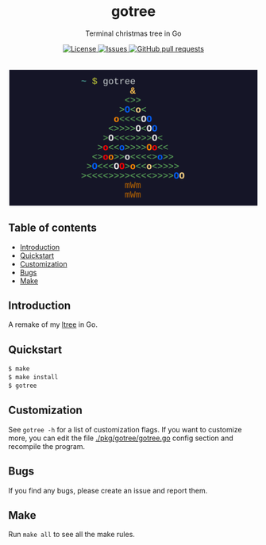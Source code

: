 <h1 align="center">gotree</h1>
<p align="center">Terminal christmas tree in Go</p>

<p align="center">
	<a href="./LICENSE">
		<img alt="License" src="https://img.shields.io/badge/license-GPL-blue?color=7aca00"/>
	</a>
	<a href="https://github.com/LordOfTrident/gotree/issues">
		<img alt="Issues" src="https://img.shields.io/github/issues/LordOfTrident/gotree?color=0088ff"/>
	</a>
	<a href="https://github.com/LordOfTrident/gotree/pulls">
		<img alt="GitHub pull requests" src="https://img.shields.io/github/issues-pr/LordOfTrident/gotree?color=0088ff"/>
	</a>
	<br><br><br>
	<img width="500px" src="res/thumbnail.png"/>
</p>

## Table of contents
* [Introduction](#introduction)
* [Quickstart](#quickstart)
* [Customization](#customization)
* [Bugs](#bugs)
* [Make](#make)

## Introduction
A remake of my [ltree](https://github.com/LordOfTrident/ltree) in Go.

## Quickstart
```sh
$ make
$ make install
$ gotree
```

## Customization
See `gotree -h` for a list of customization flags.
If you want to customize more, you can edit the file [./pkg/gotree/gotree.go](./pkg/gotree/gotree.go) config section
and recompile the program.

## Bugs
If you find any bugs, please create an issue and report them.

## Make
Run `make all` to see all the make rules.
